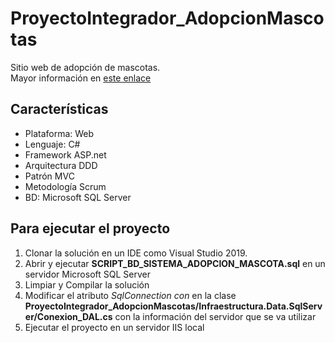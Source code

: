 # ProyectoIntegrador_AdopcionMascotas
Sitio web de adopción de mascotas.  
Mayor información en 
[este enlace](https://compartod.wordpress.com/2019/12/16/proyecto-adopta-un-amigo/ "Compartod - Proyecto Adopta Un Amigo")

## Características
- Plataforma: Web
- Lenguaje: C#
- Framework ASP.net
- Arquitectura DDD
- Patrón MVC
- Metodología Scrum
- BD: Microsoft SQL Server 

## Para ejecutar el proyecto
1. Clonar la solución en un IDE como Visual Studio 2019.
1. Abrir y ejecutar **SCRIPT_BD_SISTEMA_ADOPCION_MASCOTA.sql** en un servidor Microsoft SQL Server
1. Limpiar y Compilar la solución
1. Modificar el atributo *SqlConnection con* en la clase **ProyectoIntegrador_AdopcionMascotas/Infraestructura.Data.SqlServer/Conexion_DAL.cs** 
con la información del servidor que se va utilizar
1. Ejecutar el proyecto en un servidor IIS local
